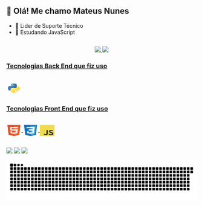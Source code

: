 ## 👋 Olá! Me chamo Mateus Nunes

- 🔭 Lider de Suporte Técnico
- 🌱 Estudando JavaScript

##

<div align="center">
  <a href="https://github.com/Mateus-N">
  <img height="160em" src="https://github-readme-stats.vercel.app/api?username=Mateus-N&show_icons=true&theme=omni&include_all_commits=true&count_private=true"/>
  <img height="160em" src="https://github-readme-stats.vercel.app/api/top-langs/?username=Mateus-N&layout=compact&langs_count=7&theme=omni"/>
</div>

### Tecnologias Back End que fiz uso
<div style="display: inline_block"><br>
  <img align="center" alt="Rafa-Python" height="30" width="40" src="https://raw.githubusercontent.com/devicons/devicon/master/icons/python/python-original.svg">
</div>

##

### Tecnologias Front End que fiz uso
<div style="display: inline_block"><br>
  <img align="center" alt="Nycolas-HTML" height="30" width="40" src="https://raw.githubusercontent.com/devicons/devicon/master/icons/html5/html5-original.svg">
  <img align="center" alt="Nycolas-CSS" height="30" width="40" src="https://raw.githubusercontent.com/devicons/devicon/master/icons/css3/css3-original.svg">
  <img align="center" alt="Nycolas-Js" height="30" width="40" src="https://raw.githubusercontent.com/devicons/devicon/master/icons/javascript/javascript-original.svg">
</div>

##

<div>
  <a href="https://instagram.com/mat.snunes" target="_blank"><img src="https://img.shields.io/badge/-Instagram-%23E4405F?style=for-the-badge&logo=instagram&logoColor=white" target="_blank"></a>
  <a href = "mailto:mateusnunes620@gmail.com"><img src="https://img.shields.io/badge/Gmail-D14836?style=for-the-badge&logo=gmail&logoColor=white" target="_blank"></a>
  <a href="https://www.linkedin.com/in/mateusnunes620/" target="_blank"><img src="https://img.shields.io/badge/LinkedIn-0077B5?style=for-the-badge&logo=linkedin&logoColor=white" target="_blank"></a>
  
  ![Snake animation](https://github.com/Mateus-N/Mateus-N/blob/output/github-contribution-grid-snake.svg)
</div>
